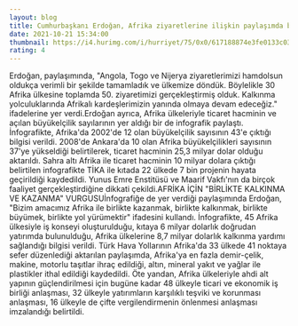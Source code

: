 ```yaml
--- 
layout: blog
title: Cumhurbaşkanı Erdoğan, Afrika ziyaretlerine ilişkin paylaşımda bulundu
date: 2021-10-21 15:34:00
thumbnail: https://i4.hurimg.com/i/hurriyet/75/0x0/617188874e3fe0133c031ff1.jpg
rating: 4
---
```

Erdoğan, paylaşımında, "Angola, Togo ve Nijerya ziyaretlerimizi hamdolsun oldukça verimli bir şekilde tamamladık ve ülkemize döndük. Böylelikle 30 Afrika ülkesine toplamda 50. ziyaretimizi gerçekleştirmiş olduk. Kalkınma yolculuklarında Afrikalı kardeşlerimizin yanında olmaya devam edeceğiz." ifadelerine yer verdi.Erdoğan ayrıca, Afrika ülkeleriyle ticaret hacminin ve açılan büyükelçilik sayılarının yer aldığı bir de infografik paylaştı.  İnfografikte, Afrika'da 2002'de 12 olan büyükelçilik sayısının 43'e çıktığı bilgisi verildi. 2008'de Ankara'da 10 olan Afrika büyükelçilikleri sayısının 37'ye yükseldiği belirtilerek, ticaret hacminin 25,3 milyar dolar olduğu aktarıldı. Sahra altı Afrika ile ticaret hacminin 10 milyar dolara çıktığı belirtilen infografikte TİKA ile kıtada 22 ülkede 7 bin projenin hayata geçirildiği kaydedildi.  Yunus Emre Enstitüsü ve Maarif Vakfı'nın da birçok faaliyet gerçekleştirdiğine dikkati çekildi.AFRİKA İÇİN "BİRLİKTE KALKINMA VE KAZANMA" VURGUSUİnfografiğe de yer verdiği paylaşımında Erdoğan, "Bizim amacımız Afrika ile birlikte kazanmak, birlikte kalkınmak, birlikte büyümek, birlikte yol yürümektir" ifadesini kullandı.  İnfografikte, 45 Afrika ülkesiyle iş konseyi oluşturulduğu, kıtaya 6 milyar dolarlık doğrudan yatırımda bulunulduğu, Afrika ülkelerine 8,7 milyar dolarlık kalkınma yardımı sağlandığı bilgisi verildi.  Türk Hava Yollarının Afrika'da 33 ülkede 41 noktaya sefer düzenlediği aktarılan paylaşımda, Afrika'ya en fazla demir-çelik, makine, motorlu taşıtlar ihraç edildiği, altın, mineral yakıt ve yağlar ile plastikler ithal edildiği kaydedildi.  Öte yandan, Afrika ülkeleriyle ahdi alt yapının güçlendirilmesi için bugüne kadar 48 ülkeyle ticari ve ekonomik iş birliği anlaşması, 32 ülkeyle yatırımların karşılıklı teşviki ve korunması anlaşması, 16 ülkeyle de çifte vergilendirmenin önlenmesi anlaşması imzalandığı belirtildi.
